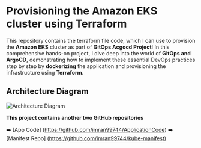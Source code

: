 
# Provisioning the Amazon EKS cluster using Terraform
This repository contains the terraform file code, which I can use to provision the **Amazon EKS** cluster as part of **GitOps Acgocd Project**! In this comprehensive hands-on project, I dive deep into the world of **GitOps and ArgoCD**, demonstrating how to implement these essential DevOps practices step by step by **dockerizing** the application and provisioning the infrastructure using **Terraform**.

## Architecture Diagram

![Architecture Diagram](https://cdn-images-1.medium.com/max/800/1*T5IRoSoiqT8qnYLUprsRUQ.png)

**This project contains another two GitHub repositories**

➡️ [App Code] (https://github.com/imran99744/ApplicationCode)
➡️ [Manifest Repo] (https://github.com/imran99744/kube-manifest)
